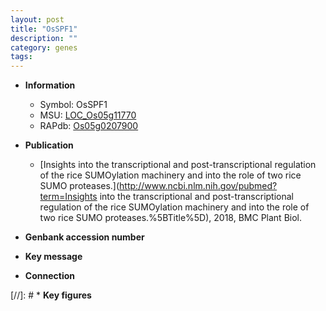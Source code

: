 ```yaml
---
layout: post
title: "OsSPF1"
description: ""
category: genes
tags: 
---
```


* **Information**  
    + Symbol: OsSPF1  
    + MSU: [LOC_Os05g11770](http://rice.plantbiology.msu.edu/cgi-bin/ORF_infopage.cgi?orf=LOC_Os05g11770)  
    + RAPdb: [Os05g0207900](http://rapdb.dna.affrc.go.jp/viewer/gbrowse_details/irgsp1?name=Os05g0207900)  

* **Publication**  
    + [Insights into the transcriptional and post-transcriptional regulation of the rice SUMOylation machinery and into the role of two rice SUMO proteases.](http://www.ncbi.nlm.nih.gov/pubmed?term=Insights into the transcriptional and post-transcriptional regulation of the rice SUMOylation machinery and into the role of two rice SUMO proteases.%5BTitle%5D), 2018, BMC Plant Biol.

* **Genbank accession number**  

* **Key message**  

* **Connection**  

[//]: # * **Key figures**  



